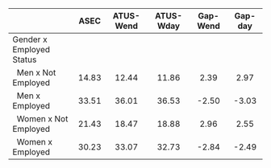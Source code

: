 
|                      |         ASEC |    ATUS-Wend |    ATUS-Wday |     Gap-Wend |      Gap-day |
| -------------------- | :----------: | :----------: | :----------: | :----------: | :----------: |
| Gender x Employed Status |              |              |              |              |              |
| &nbsp;&nbsp;Men x Not Employed |        14.83 |        12.44 |        11.86 |         2.39 |         2.97 |
| &nbsp;&nbsp;Men x Employed |        33.51 |        36.01 |        36.53 |        -2.50 |        -3.03 |
| &nbsp;&nbsp;Women x Not Employed |        21.43 |        18.47 |        18.88 |         2.96 |         2.55 |
| &nbsp;&nbsp;Women x Employed |        30.23 |        33.07 |        32.73 |        -2.84 |        -2.49 |

